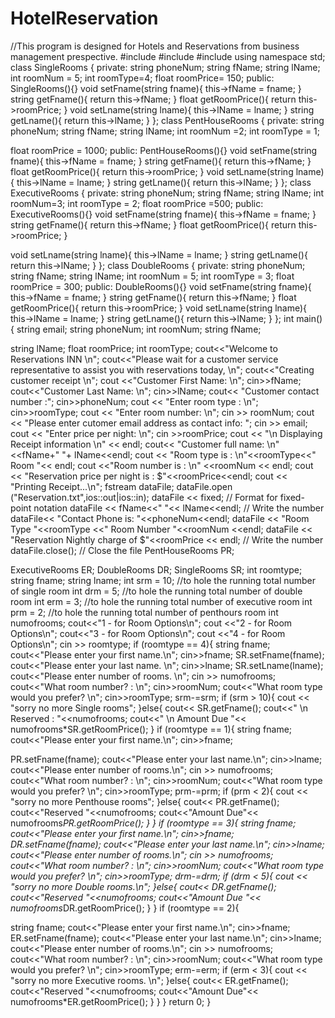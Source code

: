 # HotelReservation
//This program is designed for Hotels and Reservations from business management prespective.
#include<iostream> #include<fstream> #include<string> using namespace std; class SingleRooms
{
private:
string phoneNum;
string fName;
string lName;
int roomNum = 5;
int roomType=4;
float roomPrice= 150;
public:
SingleRooms(){}
void setFname(string fname){
this->fName = fname; }
string getFname(){ return this->fName;
}
float getRoomPrice(){
return this->roomPrice; }
void setLname(string lname){ this->lName = lname;
}
string getLname(){
return this->lName; }
};
class PentHouseRooms {
private:
string phoneNum; string fName; string lName;
int roomNum =2;
int roomType = 1;

 float roomPrice = 1000;
public:
PentHouseRooms(){}
void setFname(string fname){
this->fName = fname; }
string getFname(){ return this->fName;
}
float getRoomPrice(){
return this->roomPrice; }
void setLname(string lname){ this->lName = lname;
}
string getLname(){
return this->lName; }
};
class ExecutiveRooms {
private:
string phoneNum;
string fName; string lName;
int roomNum=3; int roomType = 2;
float roomPrice =500;
public:
ExecutiveRooms(){}
void setFname(string fname){
this->fName = fname; }
string getFname(){ return this->fName;
}
float getRoomPrice(){
return this->roomPrice; }

 void setLname(string lname){ this->lName = lname;
}
string getLname(){
return this->lName; }
};
class DoubleRooms {
private:
string phoneNum; string fName; string lName;
int roomNum = 5;
int roomType = 3;
float roomPrice = 300;
public:
DoubleRooms(){}
void setFname(string fname){
this->fName = fname; }
string getFname(){ return this->fName;
}
float getRoomPrice(){
return this->roomPrice; }
void setLname(string lname){ this->lName = lname;
}
string getLname(){
return this->lName; }
};
int main() {
string email; string phoneNum; int roomNum; string fName;

 string lName; float roomPrice; int roomType;
cout<<"Welcome to Reservations INN \n";
cout<<"Please wait for a customer service representative to assist you with reservations today, \n";
cout<<"Creating customer receipt \n"; cout <<"Customer First Name: \n"; cin>>fName;
cout<<"Customer Last Name: \n"; cin>>lName;
cout<< "Customer contact number :";
cin>>phoneNum;
cout << "Enter room type : \n"; cin>>roomType;
cout << "Enter room number: \n";
cin >> roomNum;
cout << "Please enter cutomer email address as contact info: "; cin >> email;
cout << "Enter price per night: \n";
cin >>roomPrice;
cout << "\n Displaying Receipt information \n" << endl;
cout<< "Customer full name: \n"<<fName+" "+ lName<<endl; cout << "Room type is : \n"<<roomType<<" Room "<< endl; cout <<"Room number is : \n" <<roomNum << endl;
cout << "Reservation price per night is : $"<<roomPrice<<endl;
cout << "Printing Receipt...\n";
fstream dataFile;
dataFile.open ("Reservation.txt",ios::out|ios::in);
dataFile << fixed; // Format for fixed-point notation
dataFile << fName<<" "<< lName<<endl; // Write the number
dataFile<< "Contact Phone is: "<<phoneNum<<endl;
dataFile << "Room Type "<<roomType <<" Room Number "<<roomNum <<endl; dataFile << "Reservation Nightly charge of $"<<roomPrice << endl; // Write the number
dataFile.close(); // Close the file PentHouseRooms PR;

 ExecutiveRooms ER; DoubleRooms DR; SingleRooms SR;
int roomtype;
string fname;
string lname;
int srm = 10; //to hole the running total number of single room
int drm = 5; //to hole the running total number of double room
int erm = 3; //to hole the running total number of executive room int prm = 2; //to hole the running total number of penthours room int numofrooms;
cout<<"1 - for Room Options\n";
cout <<"2 - for Room Options\n";
cout<<"3 - for Room Options\n";
cout <<"4 - for Room Options\n";
cin >> roomtype;
if (roomtype == 4){
string fname;
cout<<"Please enter your first name.\n"; cin>>fname;
SR.setFname(fname);
cout<<"Please enter your last name. \n"; cin>>lname;
SR.setLname(lname);
cout<<"Please enter number of rooms. \n"; cin >> numofrooms;
cout<<"What room number? : \n"; cin>>roomNum;
cout<<"What room type would you prefer? \n"; cin>>roomType;
srm-=srm;
if (srm > 10){
cout << "sorry no more Single rooms"; }else{
cout<< SR.getFname();
cout<<" \n Reserved : "<<numofrooms;
cout<<" \n Amount Due "<< numofrooms*SR.getRoomPrice();
}
if (roomtype == 1){
string fname;
cout<<"Please enter your first name.\n"; cin>>fname;

 PR.setFname(fname);
cout<<"Please enter your last name.\n";
cin>>lname;
cout<<"Please enter number of rooms.\n";
cin >> numofrooms;
cout<<"What room number? : \n"; cin>>roomNum;
cout<<"What room type would you prefer? \n";
cin>>roomType; prm-=prm;
if (prm < 2){
cout << "sorry no more Penthouse rooms"; }else{
cout<< PR.getFname();
cout<<"Reserved "<<numofrooms;
cout<<"Amount Due"<< numofrooms*PR.getRoomPrice();
} }
if (roomtype == 3){
string fname;
cout<<"Please enter your first name.\n"; cin>>fname;
DR.setFname(fname);
cout<<"Please enter your last name.\n"; cin>>lname;
cout<<"Please enter number of rooms.\n";
cin >> numofrooms;
cout<<"What room number? : \n"; cin>>roomNum;
cout<<"What room type would you prefer? \n"; cin>>roomType;
drm-=drm; if (drm < 5){
cout << "sorry no more Double rooms.\n"; }else{
cout<< DR.getFname();
cout<<"Reserved "<<numofrooms;
cout<<"Amount Due "<< numofrooms*DR.getRoomPrice();
} }
if (roomtype == 2){

 string fname;
cout<<"Please enter your first name.\n"; cin>>fname;
ER.setFname(fname);
cout<<"Please enter your last name.\n"; cin>>lname;
cout<<"Please enter number of rooms.\n";
cin >> numofrooms;
cout<<"What room number? : \n"; cin>>roomNum;
cout<<"What room type would you prefer? \n"; cin>>roomType;
erm-=erm; if (erm < 3){
cout << "sorry no more Executive rooms. \n"; }else{
cout<< ER.getFname();
cout<<"Reserved "<<numofrooms;
cout<<"Amount Due"<< numofrooms*ER.getRoomPrice();
} }
}
return 0; }
